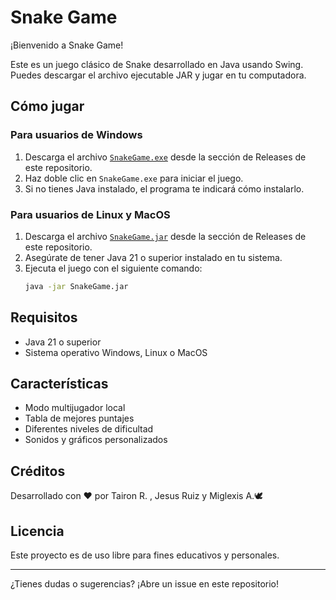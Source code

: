 # Snake Game

¡Bienvenido a Snake Game!

Este es un juego clásico de Snake desarrollado en Java usando Swing. Puedes descargar el archivo ejecutable JAR y jugar en tu computadora.


## Cómo jugar

### Para usuarios de Windows
1. Descarga el archivo [`SnakeGame.exe`](https://github.com/Danydev018/Snake/releases/latest) desde la sección de Releases de este repositorio.
2. Haz doble clic en `SnakeGame.exe` para iniciar el juego.
3. Si no tienes Java instalado, el programa te indicará cómo instalarlo.

### Para usuarios de Linux y MacOS
1. Descarga el archivo [`SnakeGame.jar`](https://github.com/Danydev018/Snake/releases/latest) desde la sección de Releases de este repositorio.
2. Asegúrate de tener Java 21 o superior instalado en tu sistema.
3. Ejecuta el juego con el siguiente comando:
   ```sh
   java -jar SnakeGame.jar
   ```

## Requisitos
- Java 21 o superior
- Sistema operativo Windows, Linux o MacOS

## Características
- Modo multijugador local
- Tabla de mejores puntajes
- Diferentes niveles de dificultad
- Sonidos y gráficos personalizados

## Créditos
Desarrollado con ❤️ por Tairon R. , Jesus Ruiz y Miglexis A.🕊️

## Licencia
Este proyecto es de uso libre para fines educativos y personales.

---

¿Tienes dudas o sugerencias? ¡Abre un issue en este repositorio!
